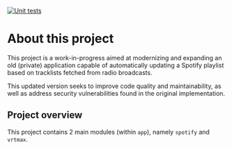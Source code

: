 
[![Unit tests](https://github.com/co-byte/automated_spotify_playlist/actions/workflows/tests.yaml/badge.svg)](https://github.com/co-byte/automated_spotify_playlist/actions/workflows/tests.yaml)

# About this project

This project is a work-in-progress aimed at modernizing and expanding an old (private) application capable of automatically updating a Spotify playlist based on tracklists fetched from radio broadcasts.

This updated version seeks to improve code quality and maintainability, as well as address security vulnerabilities found in the original implementation.

## Project overview

This project contains 2 main modules (within `app`), namely `spotify` and `vrtmax`.
